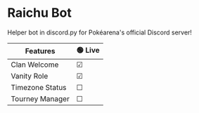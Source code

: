 # Raichu Bot
Helper bot in discord.py for Pokéarena's official Discord server!


Features         | 🟢 Live
--------------- | -------
Clan Welcome    | &#9745;
Vanity Role     | &#9745;
Timezone Status | &#9744;
Tourney Manager | &#9744;